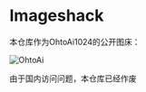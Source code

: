 # Imageshack

本仓库作为OhtoAi1024的公开图床：

![OhtoAi](https://cdn.statically.io/gh/OhtoAi1024/Imageshack/master/Ohto_Ai.png)

由于国内访问问题，本仓库已经作废



